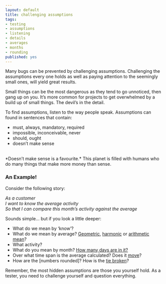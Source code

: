 ```yaml
---
layout: default
title: challenging assumptions
tags:
- testing
- assumptions
- listening
- details
- averages
- months
- rounding
published: yes
---
```

Many bugs can be prevented by challenging assumptions. Challenging the assumptions every one holds as well as paying attention to the seemingly small ones, will yield great results.

Small things can be the most dangerous as they tend to go unnoticed, then gang up on you. It’s more common for projects to get overwhelmed by a build up of small things. The devil’s in the detail.

To find assumptions, listen to the way people speak. Assumptions can found in sentences that contain:
 -  must,  always, mandatory, required
 -  impossible, inconceivable, never
 -  should, ought
 -  doesn’t make sense

 <br />
*Doesn’t make sense is a favourite.* This planet is filled with humans who do many things that make more money than sense.

### An Example!
Consider the following story:

*As a customer*  <br />
*I want to know the average activity*  <br />
*So that I can compare this month’s activity against the average*  <br />

Sounds simple... but if you look a little deeper:

 -  What do we mean by ‘know’?
 -  What do we mean by average? [Geometric](http://en.wikipedia.org/wiki/Geometric_mean), [harmonic](http://en.wikipedia.org/wiki/Harmonic_mean) or [arithmetic mean](http://en.wikipedia.org/wiki/Arithmetic_mean)?
 -  What activity?
 -  What do you mean by month? [How many days are in it?](http://en.wikipedia.org/wiki/Month#Months_in_various_calendars)
 -  Over what time span is the average calculated? Does it [move](http://en.wikipedia.org/wiki/Moving_average)?
 -  How are the [numbers rounded]? How is the [tie broken](http://en.wikipedia.org/wiki/Rounding#Tie-breaking)?

Remember, the most hidden assumptions are those you yourself hold. As a tester, you need to challenge yourself and question everything.